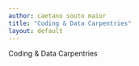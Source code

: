 ```yaml
---
author: caetano souto maior
title: "Coding & Data Carpentries"
layout: default
---
```


Coding & Data Carpentries
